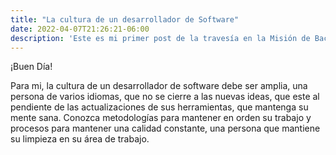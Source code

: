 ```yaml
---
title: "La cultura de un desarrollador de Software"
date: 2022-04-07T21:26:21-06:00
description: 'Este es mi primer post de la travesía en la Misión de Backend con Node JS de Launch X.'
---
```


¡Buen Día!

Para mi, la cultura de un desarrollador de software debe ser amplia, una persona de varios idiomas, que no se cierre a 
las nuevas ideas, que este al pendiente de las actualizaciones de sus herramientas, que mantenga su mente sana.
Conozca metodologías para mantener en orden su trabajo y procesos para mantener una calidad constante, una persona que mantiene
su limpieza en su área de trabajo.

